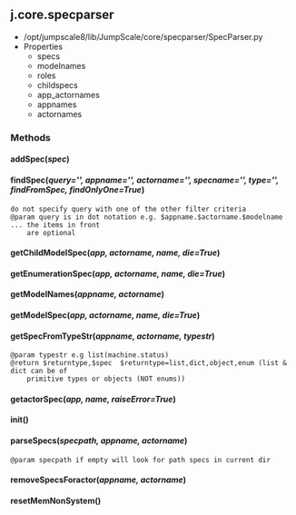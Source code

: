 <!-- toc -->
## j.core.specparser

- /opt/jumpscale8/lib/JumpScale/core/specparser/SpecParser.py
- Properties
    - specs
    - modelnames
    - roles
    - childspecs
    - app_actornames
    - appnames
    - actornames

### Methods

#### addSpec(*spec*) 

#### findSpec(*query='', appname='', actorname='', specname='', type='', findFromSpec, findOnlyOne=True*) 

```
do not specify query with one of the other filter criteria
@param query is in dot notation e.g. $appname.$actorname.$modelname ... the items in front
    are optional

```

#### getChildModelSpec(*app, actorname, name, die=True*) 

#### getEnumerationSpec(*app, actorname, name, die=True*) 

#### getModelNames(*appname, actorname*) 

#### getModelSpec(*app, actorname, name, die=True*) 

#### getSpecFromTypeStr(*appname, actorname, typestr*) 

```
@param typestr e.g list(machine.status)
@return $returntype,$spec  $returntype=list,dict,object,enum (list & dict can be of
    primitive types or objects (NOT enums))

```

#### getactorSpec(*app, name, raiseError=True*) 

#### init() 

#### parseSpecs(*specpath, appname, actorname*) 

```
@param specpath if empty will look for path specs in current dir

```

#### removeSpecsForactor(*appname, actorname*) 

#### resetMemNonSystem() 

